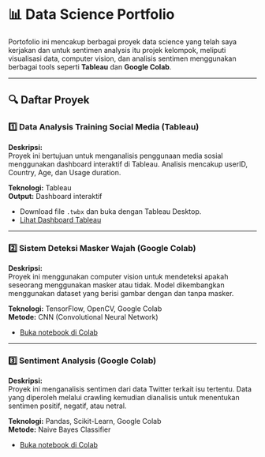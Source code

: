# 📊 Data Science Portfolio  

Portofolio ini mencakup berbagai proyek data science yang telah saya kerjakan dan untuk sentimen analysis itu projek kelompok, meliputi visualisasi data, computer vision, dan analisis sentimen menggunakan berbagai tools seperti **Tableau** dan **Google Colab**.

---

## 🔍 Daftar Proyek  

### 1️⃣ **Data Analysis Training Social Media (Tableau)**  
**Deskripsi:**  
Proyek ini bertujuan untuk menganalisis penggunaan media sosial menggunakan dashboard interaktif di Tableau. Analisis mencakup userID, Country, Age, dan Usage duration.

**Teknologi:** Tableau  
**Output:** Dashboard interaktif  

- Download file `.twbx` dan buka dengan Tableau Desktop.  
- [Lihat Dashboard Tableau](https://public.tableau.com/views/DataAnalysisTrainingsocialmedia/Sheet1?:language=en-US&publish=yes&:sid=&:redirect=auth&:display_count=n&:origin=viz_share_link)  

---

### 2️⃣ **Sistem Deteksi Masker Wajah (Google Colab)**  
**Deskripsi:**  
Proyek ini menggunakan computer vision untuk mendeteksi apakah seseorang menggunakan masker atau tidak. Model dikembangkan menggunakan dataset yang berisi gambar dengan dan tanpa masker.  

**Teknologi:** TensorFlow, OpenCV, Google Colab  
**Metode:** CNN (Convolutional Neural Network)  

- [Buka notebook di Colab](https://colab.research.google.com/drive/18lMyQybjRDTWo1AB1mYgXWPkgXgv0MA9?usp=sharing)  

---

### 3️⃣ **Sentiment Analysis (Google Colab)**  
**Deskripsi:**  
Proyek ini menganalisis sentimen dari data Twitter terkait isu tertentu. Data yang diperoleh melalui crawling kemudian dianalisis untuk menentukan sentimen positif, negatif, atau netral. 

**Teknologi:** Pandas, Scikit-Learn, Google Colab  
**Metode:** Naive Bayes Classifier  

- [Buka notebook di Colab](https://colab.research.google.com/drive/1Mk4ROWGwh7ZwX4YQWdsi1IpOXAKCGLYV?usp=sharing)  
